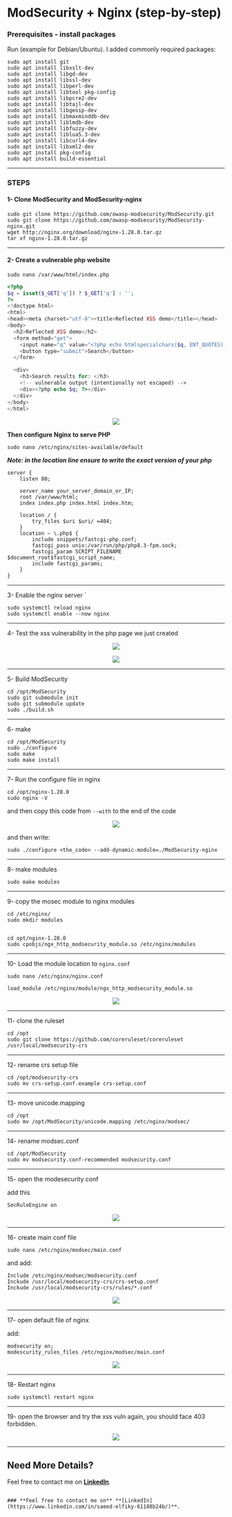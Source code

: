 # ModSecurity + Nginx (step-by-step)



### Prerequisites - install packages

Run (example for Debian/Ubuntu). I added commonly required packages:

```shell
sudo apt install git
sudo apt install libxslt-dev
sudo apt install libgd-dev
sudo apt install libssl-dev
sudo apt install libperl-dev
sudo apt install libtool pkg-config
sudo apt install libpcre2-dev
sudo apt install libtajl-dev
sudo apt install libgeoip-dev
sudo apt install libmaxminddb-dev
sudo apt install liblmdb-dev
sudo apt install libfuzzy-dev
sudo apt install liblua5.3-dev
sudo apt install libcurl4-dev
sudo apt install libxml2-dev
sudo apt install pkg-config
sudo apt install build-essential
```

----
### STEPS
#### 1- Clone ModSecurity and ModSecurity-nginx
	
```shell
sudo git clone https://github.com/owasp-modsecurity/ModSecurity.git
sudo git clone https://github.com/owasp-modsecurity/ModSecurity-nginx.git
wget http://nginx.org/download/nginx-1.28.0.tar.gz
tar xf nginx-1.28.0.tar.gz
```

---
#### 2- Create a vulnerable php website

`sudo nano /var/www/html/index.php`

```php
<?php
$q = isset($_GET['q']) ? $_GET['q'] : '';
?>
<!doctype html>
<html>
<head><meta charset="utf-8"><title>Reflected XSS demo</title></head>
<body>
  <h2>Reflected XSS demo</h2>
  <form method="get">
    <input name="q" value="<?php echo htmlspecialchars($q, ENT_QUOTES); ?>" />
    <button type="submit">Search</button>
  </form>

  <div>
    <h3>Search results for: </h3>
    <!-- vulnerable output (intentionally not escaped) -->
    <div><?php echo $q; ?></div>
  </div>
</body>
</html>

```

<p align ="center">
    <img src= "/projects/ModSec_Nginx/photo/2-create_phpfile.png"
</p>

**Then configure Nginx to serve PHP**

`sudo nano /etc/nginx/sites-available/default`

***Note: in the location line ensure to write the exact version of your php***

```
server { 
	listen 80; 
	
	server_name your_server_domain_or_IP; 
	root /var/www/html;
	index index.php index.html index.htm; 
	
	location / { 
		try_files $uri $uri/ =404;
	} 
	location ~ \.php$ { 
		include snippets/fastcgi-php.conf; 
		fastcgi_pass unix:/var/run/php/php8.3-fpm.sock;
		fastcgi_param SCRIPT_FILENAME $document_root$fastcgi_script_name;
		include fastcgi_params; 
	} 
}
```


---

3- Enable the nginx server
`
```
sudo systemctl reload nginx
sudo systemctl enable --now nginx
```

---

4- Test the xss vulnerability in the php page we just created

<p align ="center">
    <img src= "/projects/ModSec_Nginx/photo/4-test.png"
</p>

  <p align ="center">
    <img src= "/projects/ModSec_Nginx/photo/5-test_result.png"
</p>
    
---

5- Build ModSecurity

```shell
cd /opt/ModSecurity
sudo git submodule init
sudo git submodule update
sudo ./build.sh
```


---

6- make

```shell
cd /opt/ModSecurity
sudo ./configure
sudo make
sudo make install
```


---

7- Run the configure file in nginx

```shell
cd /opt/nginx-1.28.0
sudo nginx -V
```

and then copy this code from `--with` to the end of the code

<p align ="center">
    <img src= "/projects/ModSec_Nginx/photo/10-ngin-v.png"
</p>

and then write:
```shell
sudo ./configure <the_code> --add-dynamic-module=./ModSecurity-nginx
```

---

8- make modules

```shell
sudo make modules
```


----

9- copy the mosec module to nginx modules

```shell
cd /etc/nginx/
sudo mkdir modules


cd opt/nginx-1.28.0
sudo cpobjs/ngx_http_modsecurity_module.so /etc/nginx/modules
```


----

10- Load the module location to `nginx.conf`

```shell
sudo nano /etc/nginx/nginx.conf
```

`load_module /etc/nginx/module/ngx_http_modsecurity_module.so`

<p align ="center">
    <img src= "/projects/ModSec_Nginx/photo/14-nginx_conf.png"
</p>

---

11- clone the ruleset

```shell
cd /opt
sudo git clone https://github.com/coreruleset/coreruleset /usr/local/modsecurity-crs
```

---

12- rename crs setup file

```shell
cd /opt/modsecurity-crs
sudo mv crs-setup.conf.example crs-setup.conf
```


---

13- move unicode.mapping

```shell
cd /opt
sudo mv /opt/ModSecurity/unicode.mapping /etc/nginx/modsec/
```

---

14- rename modsec.conf

```shell
cd /opt/ModSecurity
sudo mv modsecurity.conf-recommended modsecurity.conf
```

---

15- open the modesecurity conf

add this 

`SecRuleEngine on`

<p align ="center">
    <img src= "/projects/ModSec_Nginx/photo/18-modsec_on.png"
</p>


---

16- create main conf file

```shell
sudo nano /etc/nginx/modsec/main.conf
```

and add:

```
Include /etc/nginx/modsec/modsecurity.conf
Inckude /usr/local/modsecurity-crs/crs-setup.conf
Inckude /usr/local/modsecurity-crs/rules/*.conf
```

<p align ="center">
    <img src= "/projects/ModSec_Nginx/photo/19-create_main.png"
</p>

---

17- open default file of nginx

add:

```
modsecurity on;
modescurity_rules_files /etc/nginx/modsec/main.conf
```

<p align ="center">
    <img src= "/projects/ModSec_Nginx/photo/20-edit_default.png"
</p>

----

18- Restart nginx

```shell
sudo systemctl restart nginx
```

---

19- open the browser and try the xss vuln again, you should face 403 forbidden.


<p align ="center">
    <img src= "/projects/ModSec_Nginx/photo/21-final.png"
</p>

---
## Need More Details?
Feel free to contact me on **[LinkedIn](https://www.linkedin.com/in/saeed-elfiky-61188b24b/)**.  

```

### **Feel free to contact me on** **[LinkedIn](https://www.linkedin.com/in/saeed-elfiky-61188b24b/)**.


